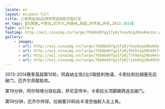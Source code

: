 ```yaml
---
locate: en
layout: en/post-full
title: 三弟两连击&拉神世界波助枪手胜红军
en_tags: [拉姆塞,卡索拉,厄齐尔,阿森纳,英超,世界波,庆祝,2013-2014]
type: gallery
featimg: http://ws1.sinaimg.cn/large/7bb8bd97gy1fy0j7noy9zg20bo04o1kz.gif
gallery:
    - images:
      - url: http://ws1.sinaimg.cn/large/7bb8bd97gy1fy0j7noy9zg20bo04o1kz.gif
      - url: http://ws1.sinaimg.cn/large/7bb8bd97gy1fy0j7hk551g20b40574qs.gif
      - url: http://ws1.sinaimg.cn/large/7bb8bd97gy1fy0j7lh9ang20bo04le83.gif
      - url: http://ws1.sinaimg.cn/large/7bb8bd97gy1fy0j7jeb85g20b4055u0z.gif
---
```


2013-2014赛季英超第10轮，阿森纳主场2比0取胜利物浦，卡索拉和拉姆塞先后破门，厄齐尔贡献助攻。

第19分钟，阿尔特塔分球右路，萨尼亚传中，卡索拉头顶脚踢两连击破门。

第59分钟，厄齐尔传球，拉姆塞20码处半凌空抽射入左上角。